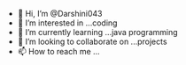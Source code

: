 - 👋 Hi, I’m @Darshini043
- 👀 I’m interested in ...coding
- 🌱 I’m currently learning ...java programming
- 💞️ I’m looking to collaborate on ...projects
- 📫 How to reach me ...

<!---
Darshini043/Darshini043 is a ✨ special ✨ repository because its `README.md` (this file) appears on your GitHub profile.
You can click the Preview link to take a look at your changes.
--->
